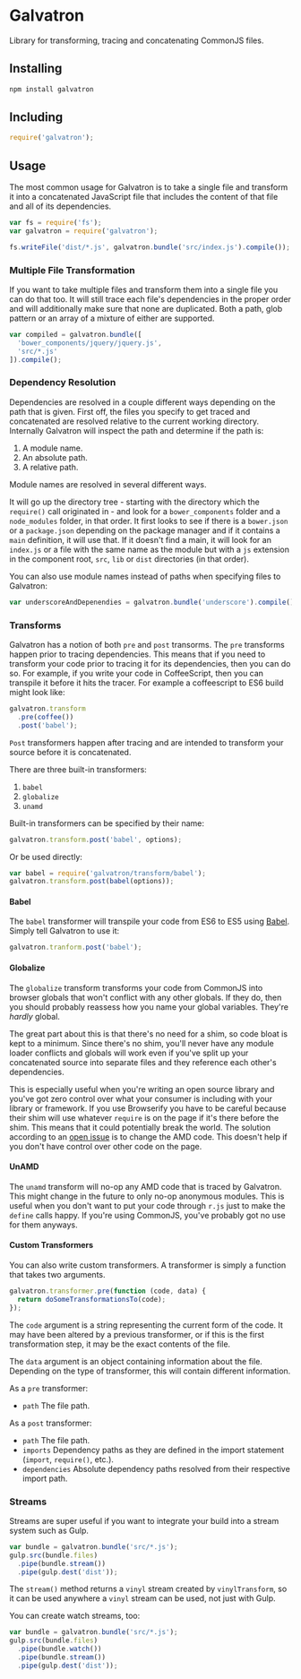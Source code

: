 # Galvatron

Library for transforming, tracing and concatenating CommonJS files.

## Installing

```sh
npm install galvatron
```

## Including

```js
require('galvatron');
```

## Usage

The most common usage for Galvatron is to take a single file and transform it into a concatenated JavaScript file that includes the content of that file and all of its dependencies.

```js
var fs = require('fs');
var galvatron = require('galvatron');

fs.writeFile('dist/*.js', galvatron.bundle('src/index.js').compile());
```

### Multiple File Transformation

If you want to take multiple files and transform them into a single file you can do that too. It will still trace each file's dependencies in the proper order and will additionally make sure that none are duplicated. Both a path, glob pattern or an array of a mixture of either are supported.

```js
var compiled = galvatron.bundle([
  'bower_components/jquery/jquery.js',
  'src/*.js'
]).compile();
```

### Dependency Resolution

Dependencies are resolved in a couple different ways depending on the path that is given. First off, the files you specify to get traced and concatenated are resolved relative to the current working directory. Internally Galvatron will inspect the path and determine if the path is:

1. A module name.
2. An absolute path.
3. A relative path.

Module names are resolved in several different ways.

It will go up the directory tree - starting with the directory which the `require()` call originated in - and look for a `bower_components` folder and a `node_modules` folder, in that order. It first looks to see if there is a `bower.json` or a `package.json` depending on the package manager and if it contains a `main` definition, it will use that. If it doesn't find a main, it will look for an `index.js` or a file with the same name as the module but with a `js` extension in the component root, `src`, `lib` or `dist` directories (in that order).

You can also use module names instead of paths when specifying files to Galvatron:

```js
var underscoreAndDepenendies = galvatron.bundle('underscore').compile();
```

### Transforms

Galvatron has a notion of both `pre` and `post` transorms. The `pre` transforms happen prior to tracing dependencies. This means that if you need to transform your code prior to tracing it for its dependencies, then you can do so. For example, if you write your code in CoffeeScript, then you can transpile it before it hits the tracer. For example a coffeescript to ES6 build might look like:

```js
galvatron.transform
  .pre(coffee())
  .post('babel');
```

`Post` transformers happen after tracing and are intended to transform your source before it is concatenated.

There are three built-in transformers:

1. `babel`
2. `globalize`
3. `unamd`

Built-in transformers can be specified by their name:

```js
galvatron.transform.post('babel', options);
```

Or be used directly:

```js
var babel = require('galvatron/transform/babel');
galvatron.transform.post(babel(options));
```

#### Babel

The `babel` transformer will transpile your code from ES6 to ES5 using [Babel](https://babeljs.io/). Simply tell Galvatron to use it:

```js
galvatron.tranform.post('babel');
```

#### Globalize

The `globalize` transform transforms your code from CommonJS into browser globals that won't conflict with any other globals. If they do, then you should probably reassess how you name your global variables. They're *hardly* global.

The great part about this is that there's no need for a shim, so code bloat is kept to a minimum. Since there's no shim, you'll never have any module loader conflicts and globals will work even if you've split up your concatenated source into separate files and they reference each other's dependencies.

This is especially useful when you're writing an open source library and you've got zero control over what your consumer is including with your library or framework. If you use Browserify you have to be careful because their shim will use whatever `require` is on the page if it's there before the shim. This means that it could potentially break the world. The solution according to an [open issue](https://github.com/substack/node-browserify/issues/790) is to change the AMD code. This doesn't help if you don't have control over other code on the page.

#### UnAMD

The `unamd` transform will no-op any AMD code that is traced by Galvatron. This might change in the future to only no-op anonymous modules. This is useful when you don't want to put your code through `r.js` just to make the `define` calls happy. If you're using CommonJS, you've probably got no use for them anyways.

#### Custom Transformers

You can also write custom transformers. A transformer is simply a function that takes two arguments.

```js
galvatron.transformer.pre(function (code, data) {
  return doSomeTransformationsTo(code);
});
```

The `code` argument is a string representing the current form of the code. It may have been altered by a previous transformer, or if this is the first transformation step, it may be the exact contents of the file.

The `data` argument is an object containing information about the file. Depending on the type of transformer, this will contain different information.

As a `pre` transformer:

- `path` The file path.

As a `post` transformer:

- `path` The file path.
- `imports` Dependency paths as they are defined in the import statement (`import`, `require()`, etc.).
- `dependencies` Absolute dependency paths resolved from their respective import path.

### Streams

Streams are super useful if you want to integrate your build into a stream system such as Gulp.

```js
var bundle = galvatron.bundle('src/*.js');
gulp.src(bundle.files)
  .pipe(bundle.stream())
  .pipe(gulp.dest('dist'));
```

The `stream()` method returns a `vinyl` stream created by `vinylTransform`, so it can be used anywhere a `vinyl` stream can be used, not just with Gulp.

You can create watch streams, too:

```js
var bundle = galvatron.bundle('src/*.js');
gulp.src(bundle.files)
  .pipe(bundle.watch())
  .pipe(bundle.stream())
  .pipe(gulp.dest('dist'));
```

